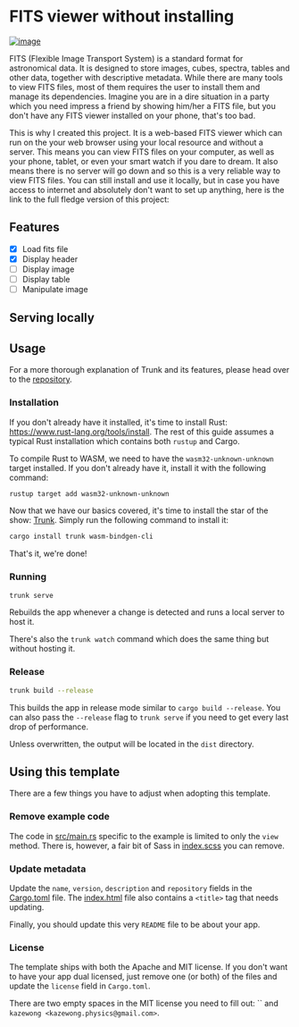 # FITS viewer without installing

[![image](https://img.shields.io/badge/demo-rustfits-green)](https://kazewong.github.io/rustfits-web/)


FITS (Flexible Image Transport System) is a standard format for astronomical data. It is designed to store images, cubes, spectra, tables and other data, together with descriptive metadata. While there are many tools to view FITS files, most of them requires the user to install them and manage its dependencies. Imagine you are in a dire situation in a party which you need impress a friend by showing him/her a FITS file, but you don't have any FITS viewer installed on your phone, that's too bad.

This is why I created this project. It is a web-based FITS viewer which can run on the your web browser using your local resource and without a server. This means you can view FITS files on your computer, as well as your phone, tablet, or even your smart watch if you dare to dream. It also means there is no server will go down and so this is a very reliable way to view FITS files. You can still install and use it locally, but in case you have access to internet and absolutely don't want to set up anything, here is the link to the full fledge version of this project: 

## Features

- [x] Load fits file
- [x] Display header
- [ ] Display image
- [ ] Display table
- [ ] Manipulate image

## Serving locally

## Usage

For a more thorough explanation of Trunk and its features, please head over to the [repository][trunk].

### Installation

If you don't already have it installed, it's time to install Rust: <https://www.rust-lang.org/tools/install>.
The rest of this guide assumes a typical Rust installation which contains both `rustup` and Cargo.

To compile Rust to WASM, we need to have the `wasm32-unknown-unknown` target installed.
If you don't already have it, install it with the following command:

```bash
rustup target add wasm32-unknown-unknown
```

Now that we have our basics covered, it's time to install the star of the show: [Trunk].
Simply run the following command to install it:

```bash
cargo install trunk wasm-bindgen-cli
```

That's it, we're done!

### Running

```bash
trunk serve
```

Rebuilds the app whenever a change is detected and runs a local server to host it.

There's also the `trunk watch` command which does the same thing but without hosting it.

### Release

```bash
trunk build --release
```

This builds the app in release mode similar to `cargo build --release`.
You can also pass the `--release` flag to `trunk serve` if you need to get every last drop of performance.

Unless overwritten, the output will be located in the `dist` directory.

## Using this template

There are a few things you have to adjust when adopting this template.

### Remove example code

The code in [src/main.rs](src/main.rs) specific to the example is limited to only the `view` method.
There is, however, a fair bit of Sass in [index.scss](index.scss) you can remove.

### Update metadata

Update the `name`, `version`, `description` and `repository` fields in the [Cargo.toml](Cargo.toml) file.
The [index.html](index.html) file also contains a `<title>` tag that needs updating.

Finally, you should update this very `README` file to be about your app.

### License

The template ships with both the Apache and MIT license.
If you don't want to have your app dual licensed, just remove one (or both) of the files and update the `license` field in `Cargo.toml`.

There are two empty spaces in the MIT license you need to fill out: `` and `kazewong <kazewong.physics@gmail.com>`.

[trunk]: https://github.com/thedodd/trunk
